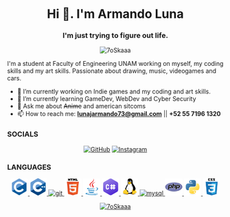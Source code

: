 <h1 align="center">Hi 👋. I'm Armando Luna</h1>
<h3 align="center">I'm just trying to figure out life.</h3>
<p align="center">
<img src="https://media.giphy.com/media/v7OFL1RGk1m4qTNsb2/giphy.gif?cid=790b7611d79xlrztxn14410g0m0ffekww5ka65zhsikhg39t&ep=v1_gifs_search&rid=giphy.gif&ct=g" alt="7oSkaaa" target="_blank" height=300px, width=500px/>
</p>

I'm a student at Faculty of Engineering UNAM working on myself, my coding skills and my art skills. Passionate about drawing, music, videogames and cars. </p>



- 🔭 I’m currently working on Indie games and my coding and art skills. 
- 🌱 I’m currently learning GameDev, WebDev and Cyber Security 
- 💬 Ask me about ~~Anime~~ and american sitcoms 
- 📫 How to reach me: **lunajarmando73@gmail.com**   ||   **+52 55 7196 1320**  

<h3 align="left">SOCIALS</h3> </p>
<p align="center">
        <a href="https://github.com/ArmandoLunas"><img src="https://img.shields.io/badge/github-%23181717.svg?style=plastic&logo=github&logoColor=white" alt="GitHub"/></a> 
        <a href="https://www.instagram.com/armando.lunas/"><img src="https://img.shields.io/badge/instagram-%23E4405F.svg?style=plastic&logo=instagram&logoColor=white" alt="Instagram"/></a>

<h3 align="left">LANGUAGES</h3>
<p align="center"> <a href="https://www.cprogramming.com/" target="_blank" rel="noreferrer"> <img src="https://raw.githubusercontent.com/devicons/devicon/master/icons/c/c-original.svg" alt="c" width="40" height="40"/> </a> <a href="https://www.w3schools.com/cpp/" target="_blank" rel="noreferrer"> <img src="https://raw.githubusercontent.com/devicons/devicon/master/icons/cplusplus/cplusplus-original.svg" alt="cplusplus" width="40" height="40"/> </a> <a href="https://git-scm.com/" target="_blank" rel="noreferrer"> <img src="https://www.vectorlogo.zone/logos/git-scm/git-scm-icon.svg" alt="git" width="40" height="40"/> </a> <a href="https://www.w3.org/html/" target="_blank" rel="noreferrer"> <img src="https://raw.githubusercontent.com/devicons/devicon/master/icons/html5/html5-original-wordmark.svg" alt="html5" width="40" height="40"/> </a> <a href="https://www.java.com" target="_blank" rel="noreferrer"> <img src="https://raw.githubusercontent.com/devicons/devicon/master/icons/java/java-original.svg" alt="java" width="40" height="40"/> </a> <a href="https://learn.microsoft.com/en-us/dotnet/csharp/" target="_blank" rel="noreferrer"> <img src="https://raw.githubusercontent.com/github/explore/31ea1181d4a76262931a39ca68e0203774a69b60/topics/csharp/csharp.png" alt="java" width="40" height="40"/> </a> <a href="https://www.linux.org/" target="_blank" rel="noreferrer"> <img src="https://raw.githubusercontent.com/devicons/devicon/master/icons/linux/linux-original.svg" alt="linux" width="40" height="40"/> </a> <a href="https://learn.microsoft.com/en-us/sql/ssms/download-sql-server-management-studio-ssms?view=sql-server-ver16" target="_blank" rel="noreferrer"> <img src="https://simpleicons.org/icons/microsoftsqlserver.svg" alt="mysql" width="40" height="40"/> </a> <a href="https://www.php.net" target="_blank" rel="noreferrer"> <img src="https://raw.githubusercontent.com/devicons/devicon/master/icons/php/php-original.svg" alt="php" width="40" height="40"/> </a> <a href="https://www.python.org" target="_blank" rel="noreferrer"> <img src="https://raw.githubusercontent.com/devicons/devicon/master/icons/python/python-original.svg" alt="python" width="40" height="40"/> </a> <a href="https://www.w3schools.com/css/" target="_blank" rel="noreferrer"> <img src="https://raw.githubusercontent.com/github/explore/80688e429a7d4ef2fca1e82350fe8e3517d3494d/topics/css/css.png" alt="python" width="40" height="40"/> </p>

<p align="center">
<img src="https://media.giphy.com/media/v1.Y2lkPTc5MGI3NjExamQwMml3ZXNlbWlvbWl3Y2p3NW93enh5OHRweHJkb3IycTU3Z3MxYyZlcD12MV9naWZzX3NlYXJjaCZjdD1n/B1CrvUCoMxhy8/giphy.gif" alt="7oSkaaa" target="_blank" height=300px, width=500px/>
</p>
